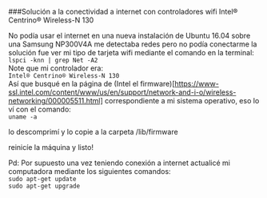 ###Solución a la conectividad a internet con controladores wifi Intel® Centrino® Wireless-N 130

No podía usar el internet en una nueva instalación de Ubuntu 16.04 sobre una Samsung NP300V4A me detectaba redes pero no podía conectarme
la solución fue ver mi tipo de tarjeta wifi
mediante el comando en la terminal:  
```lspci -knn | grep Net -A2 ```  
Note que mi controlador era:  
```Intel® Centrino® Wireless-N 130```  
Así que busqué en la página de (Intel el firmware)[https://www-ssl.intel.com/content/www/us/en/support/network-and-i-o/wireless-networking/000005511.html]
correspondiente a mi sistema operativo, eso lo ví con el comando:  
```uname -a ```



lo descomprimí y lo copie a la carpeta /lib/firmware

reinicíe la máquina y listo!

Pd: Por supuesto una vez teniendo conexión a internet actualicé mi computadora mediante los siguientes comandos:  
```sudo apt-get update```  
```sudo apt-get upgrade```
